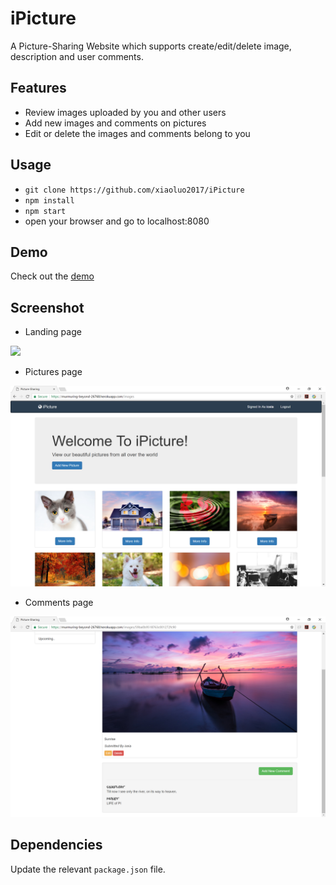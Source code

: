 # iPicture
A Picture-Sharing Website which supports create/edit/delete image, description and user comments.

## Features
* Review images uploaded by you and other users
* Add new images and comments on pictures
* Edit or delete the images and comments belong to you

## Usage
* ```git clone https://github.com/xiaoluo2017/iPicture```
* ```npm install```
* ```npm start```
* open your browser and go to localhost:8080

## Demo
Check out the [demo](https://murmuring-beyond-26768.herokuapp.com/)

## Screenshot
* Landing page<br>
<img src="https://github.com/xiaoluo2017/iPicture/blob/master/images/landing.png"/>

* Pictures page<br>
<img src="https://github.com/xiaoluo2017/iPicture/blob/master/images/pictures.png"/>

* Comments page<br>
<img src="https://github.com/xiaoluo2017/iPicture/blob/master/images/comments.png"/>

## Dependencies
Update the relevant ```package.json``` file.
